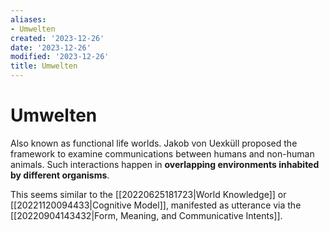 ```yaml
---
aliases:
- Umwelten
created: '2023-12-26'
date: '2023-12-26'
modified: '2023-12-26'
title: Umwelten
---
```


# Umwelten

Also known as functional life worlds. Jakob von Uexküll proposed the framework to examine communications between humans and non-human animals. Such interactions happen in **overlapping environments inhabited by different organisms**.

This seems similar to the [[20220625181723|World Knowledge]] or [[20221120094433|Cognitive Model]], manifested as utterance via the [[20220904143432|Form, Meaning, and Communicative Intents]].